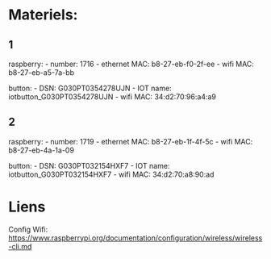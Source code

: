 # Materiels:

## 1

raspberry:
    - number: 1716
    - ethernet MAC: b8-27-eb-f0-2f-ee
    - wifi MAC: b8-27-eb-a5-7a-bb

button:
    - DSN: G030PT0354278UJN
    - IOT name: iotbutton_G030PT0354278UJN
    - wifi MAC: 34:d2:70:96:a4:a9

## 2

raspberry:
    - number: 1719
    - ethernet MAC: b8-27-eb-1f-4f-5c
    - wifi MAC: b8-27-eb-4a-1a-09 

button:
    - DSN: G030PT032154HXF7
    - IOT name: iotbutton_G030PT032154HXF7
    - wifi MAC: 34:d2:70:a8:90:ad


# Liens

Config Wifi: https://www.raspberrypi.org/documentation/configuration/wireless/wireless-cli.md